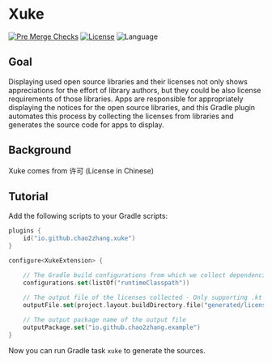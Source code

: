 # Xuke

[![Pre Merge Checks](https://github.com/cortinico/kotlin-gradle-plugin-template/workflows/Pre%20Merge%20Checks/badge.svg)](https://github.com/cortinico/kotlin-gradle-plugin-template/actions?query=workflow%3A%22Pre+Merge+Checks%22)
[![License](https://img.shields.io/github/license/cortinico/kotlin-android-template.svg)](LICENSE)
![Language](https://img.shields.io/github/languages/top/cortinico/kotlin-android-template?color=blue&logo=kotlin)

## Goal
Displaying used open source libraries and their licenses not only shows appreciations for the effort of library authors, but they could be also license requirements of those libraries. Apps are responsible for appropriately displaying the notices for the open source libraries, and this Gradle plugin automates this process by collecting the licenses from libraries and generates the source code for apps to display.

## Background
Xuke comes from 许可 (License in Chinese)

## Tutorial
Add the following scripts to your Gradle scripts:

```kotlin
plugins {
    id("io.github.chao2zhang.xuke")
}

configure<XukeExtension> {

    // The Gradle build configurations from which we collect dependencies
    configurations.set(listOf("runtimeClasspath"))

    // The output file of the licenses collected - Only supporting .kt file as of now
    outputFile.set(project.layout.buildDirectory.file("generated/license/SoftwareLicense.kt"))
    
    // The output package name of the output file
    outputPackage.set("io.github.chao2zhang.example")
}
```

Now you can run Gradle task `xuke` to generate the sources.
